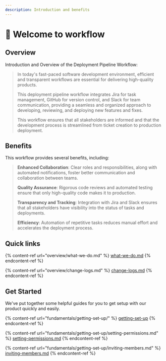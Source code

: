 ```yaml
---
description: Introduction and benefits
---
```


# 👋 Welcome to workflow

## Overview

Introduction and Overview of the Deployment Pipeline Workflow:

> In today's fast-paced software development environment, efficient and transparent workflows are essential for delivering high-quality products.&#x20;
>
> This deployment pipeline workflow integrates Jira for task management, GitHub for version control, and Slack for team communication, providing a seamless and organized approach to developing, reviewing, and deploying new features and fixes.&#x20;
>
> This workflow ensures that all stakeholders are informed and that the development process is streamlined from ticket creation to production deployment.

## Benefits

This workflow provides several benefits, including:

> **Enhanced Collaboration**: Clear roles and responsibilities, along with automated notifications, foster better communication and collaboration between teams.
>
> **Quality Assurance**: Rigorous code reviews and automated testing ensure that only high-quality code makes it to production.
>
> **Transparency and Tracking**: Integration with Jira and Slack ensures that all stakeholders have visibility into the status of tasks and deployments.
>
> **Efficiency**: Automation of repetitive tasks reduces manual effort and accelerates the deployment process.



## Quick links

{% content-ref url="overview/what-we-do.md" %}
[what-we-do.md](overview/what-we-do.md)
{% endcontent-ref %}

{% content-ref url="overview/change-logs.md" %}
[change-logs.md](overview/change-logs.md)
{% endcontent-ref %}

## Get Started

We've put together some helpful guides for you to get setup with our product quickly and easily.

{% content-ref url="fundamentals/getting-set-up/" %}
[getting-set-up](fundamentals/getting-set-up/)
{% endcontent-ref %}

{% content-ref url="fundamentals/getting-set-up/setting-permissions.md" %}
[setting-permissions.md](fundamentals/getting-set-up/setting-permissions.md)
{% endcontent-ref %}

{% content-ref url="fundamentals/getting-set-up/inviting-members.md" %}
[inviting-members.md](fundamentals/getting-set-up/inviting-members.md)
{% endcontent-ref %}
